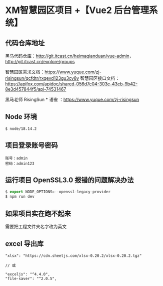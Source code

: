 # XM智慧园区项目 +【Vue2 后台管理系统】


## 代码仓库地址

黑马代码仓库：<http://git.itcast.cn/heimaqianduan/vue-admin>，<http://git.itcast.cn/explore/groups>

智慧园区需求文档：<https://www.yuque.com/zj-risingsun/qcfdtr/rxqevd123gu3cv8y>
智慧园区接口文档：<https://apifox.com/apidoc/shared-056d7c04-303c-43cb-9b42-8e3d457844f5/api-74531467>

黑马老师 RisingSun * 语雀 ：https://www.yuque.com/zj-risingsun


## Node 环境

```shell
$ node/18.14.2
```

## 项目登录账号密码

```
账号：admin
密码：admin123
```

## 运行项目 OpenSSL3.0 报错的问题解决办法

```js
$ export NODE_OPTIONS=--openssl-legacy-provider
$ npm run dev
```

## 如果项目实在跑不起来

需要把工程文件夹名字改为英文


## excel 导出库

```
"xlsx": "https://cdn.sheetjs.com/xlsx-0.20.2/xlsx-0.20.2.tgz"

// 或

"exceljs": "^4.4.0",
"file-saver": "^2.0.5",
```